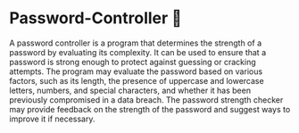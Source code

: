 # Password-Controller 🔑

A password controller is a program that determines the strength of a password by evaluating its complexity. It can be used to ensure that a password is strong enough to protect against guessing or cracking attempts. The program may evaluate the password based on various factors, such as its length, the presence of uppercase and lowercase letters, numbers, and special characters, and whether it has been previously compromised in a data breach. The password strength checker may provide feedback on the strength of the password and suggest ways to improve it if necessary.
